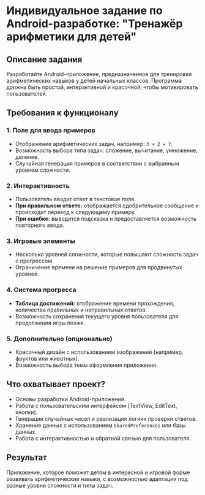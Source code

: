 # Индивидуальное задание по Android-разработке: "Тренажёр арифметики для детей"

## Описание задания  
Разработайте Android-приложение, предназначенное для тренировки арифметических навыков у детей начальных классов. Программа должна быть простой, интерактивной и красочной, чтобы мотивировать пользователей.

## Требования к функционалу  

### 1. Поле для ввода примеров
- Отображение арифметических задач, например: `3 + 2 = ?`.
- Возможность выбора типа задач: сложение, вычитание, умножение, деление.
- Случайная генерация примеров в соответствии с выбранным уровнем сложности.

### 2. Интерактивность
- Пользователь вводит ответ в текстовое поле.
- **При правильном ответе:** отображается одобрительное сообщение и происходит переход к следующему примеру.
- **При ошибке:** выводится подсказка и предоставляется возможность повторного ввода.

### 3. Игровые элементы
- Несколько уровней сложности, которые повышают сложность задач с прогрессом.
- Ограничение времени на решение примеров для продвинутых уровней.

### 4. Система прогресса
- **Таблица достижений:** отображение времени прохождения, количества правильных и неправильных ответов.
- Возможность сохранения текущего уровня пользователя для продолжения игры позже.

### 5. Дополнительно (опционально)
- Красочный дизайн с использованием изображений (например, фруктов или животных).
- Возможность выбора темы оформления приложения.

## Что охватывает проект?
- Основы разработки Android-приложений.
- Работа с пользовательским интерфейсом (TextView, EditText, кнопки).
- Генерация случайных чисел и реализация логики проверки ответов.
- Хранение данных с использованием `SharedPreferences` или базы данных.
- Работа с интерактивностью и обратной связью для пользователя.

## Результат
Приложение, которое поможет детям в интересной и игровой форме развивать арифметические навыки, с возможностью адаптации под разные уровни сложности и типы задач.
